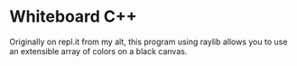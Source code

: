 # Whiteboard C++
Originally on repl.it from my alt, this program using raylib allows you to use an extensible array of colors on a black canvas.
